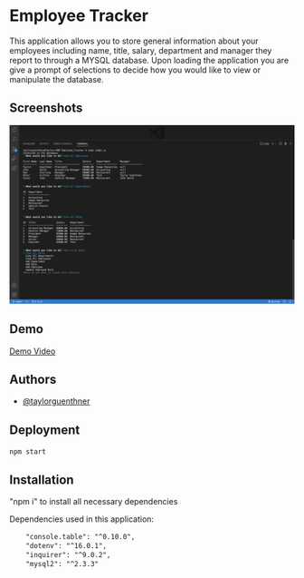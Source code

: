 
# Employee Tracker

This application allows you to store general information about your employees including name, title, salary, department and manager they report to through a MYSQL database.
Upon loading the application you are give a prompt of selections to decide how you would like to view or manipulate the database. 

## Screenshots

![App Screenshot](./screenshot.png)

## Demo

[Demo Video](https://drive.google.com/file/d/1XnEqkCBJ57jmc76yQ99mfxMCzJb6ktid/view) 


## Authors

- [@taylorguenthner](https://www.github.com/wtguenthner)



## Deployment

    npm start

## Installation
"npm i" to install all necessary dependencies

Dependencies used in this application:  

        "console.table": "^0.10.0",  
        "dotenv": "^16.0.1",
        "inquirer": "^9.0.2",
        "mysql2": "^2.3.3"

    
